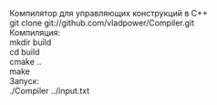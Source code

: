 Компилятор для управляющих конструкций в C++  
git clone git://github.com/vladpower/Compiler.git  
Компиляция:  
mkdir build  
cd build  
cmake ..  
make  
Запуск:  
./Compiler ../input.txt  
